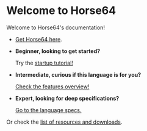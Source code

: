 
Welcome to Horse64
==================

Welcome to Horse64's documentation!

- [Get Horse64 here](https://horse64.org/download).

- **Beginner, looking to get started?**

  Try the [startup tutorial!](/docs/Tutorials/Startup.md)

- **Intermediate, curious if this language is for you?**

  [Check the features overview!](/docs/Features.md)

- **Expert, looking for deep specifications?**

  [Go to the language specs.](/docs/Language%20Specs/Overview.md)

Or check the [list of resources and downloads](/docs/Resources).

